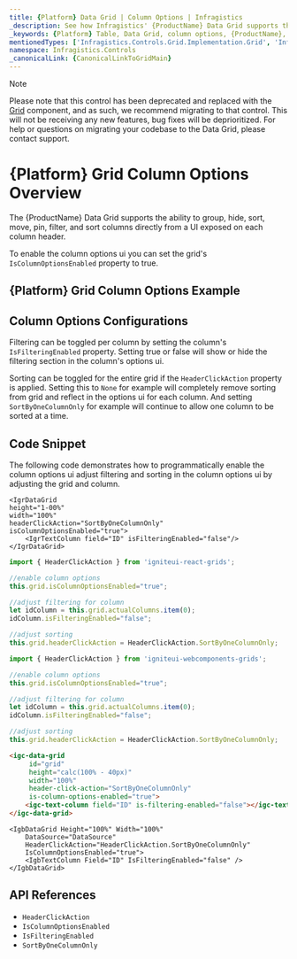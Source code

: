 ```yaml
---
title: {Platform} Data Grid | Column Options | Infragistics
_description: See how Infragistics' {ProductName} Data Grid supports the ability to pin, move, filter, and sort columns individually through a drop down UI from each column header. Check out {ProductName} table's column option!
_keywords: {Platform} Table, Data Grid, column options, {ProductName}, Infragistics
mentionedTypes: ['Infragistics.Controls.Grid.Implementation.Grid', 'Infragistics.Controls.Grid.Implementation.HeaderClickAction', 'Infragistics.Controls.Grid.Implementation.Column']
namespace: Infragistics.Controls
_canonicalLink: {CanonicalLinkToGridMain}
---
```


<!-- Blazor, WebComponents -->

> [!Note]
Please note that this control has been deprecated and replaced with the [Grid](../data-grid.md) component, and as such, we recommend migrating to that control. This will not be receiving any new features, bug fixes will be deprioritized. For help or questions on migrating your codebase to the Data Grid, please contact support.

<!-- end: Blazor, WebComponents -->

# {Platform} Grid Column Options Overview

The {ProductName} Data Grid supports the ability to group, hide, sort, move, pin, filter, and sort columns directly from a UI exposed on each column header.

To enable the column options ui you can set the grid's `IsColumnOptionsEnabled` property to true.

## {Platform} Grid Column Options Example


<code-view style="height: 600px"
           data-demos-base-url="{environment:dvDemosBaseUrl}"
           iframe-src="{environment:dvDemosBaseUrl}/grids/data-grid-column-options"
           alt="{Platform} Grid Column Options Example"
           github-src="grids/data-grid/column-options">
</code-view>

<div class="divider--half"></div>

## Column Options Configurations

Filtering can be toggled per column by setting the column's `IsFilteringEnabled` property. Setting true or false will show or hide the filtering section in the column's options ui.

Sorting can be toggled for the entire grid if the `HeaderClickAction` property is applied. Setting this to `None` for example will completely remove sorting from grid and reflect in the options ui for each column. And setting `SortByOneColumnOnly` for example will continue to allow one column to be sorted at a time.

## Code Snippet

The following code demonstrates how to programmatically enable the column options ui adjust filtering and sorting in the column options ui by adjusting the grid and column.

```tsx
<IgrDataGrid
height="1-00%"
width="100%"
headerClickAction="SortByOneColumnOnly"
isColumnOptionsEnabled="true">
    <IgrTextColumn field="ID" isFilteringEnabled="false"/>
</IgrDataGrid>
```

<!--React-->
```ts
import { HeaderClickAction } from 'igniteui-react-grids';

//enable column options
this.grid.isColumnOptionsEnabled="true";

//adjust filtering for column
let idColumn = this.grid.actualColumns.item(0);
idColumn.isFilteringEnabled="false";

//adjust sorting
this.grid.headerClickAction = HeaderClickAction.SortByOneColumnOnly;
```

<!--WebComponents-->
```ts
import { HeaderClickAction } from 'igniteui-webcomponents-grids';

//enable column options
this.grid.isColumnOptionsEnabled="true";

//adjust filtering for column
let idColumn = this.grid.actualColumns.item(0);
idColumn.isFilteringEnabled="false";

//adjust sorting
this.grid.headerClickAction = HeaderClickAction.SortByOneColumnOnly;
```

```html
<igc-data-grid
     id="grid"
     height="calc(100% - 40px)"
     width="100%"
     header-click-action="SortByOneColumnOnly"
     is-column-options-enabled="true">
    <igc-text-column field="ID" is-filtering-enabled="false"></igc-text-column>
</igc-data-grid>
```

```razor
<IgbDataGrid Height="100%" Width="100%"
    DataSource="DataSource"
    HeaderClickAction="HeaderClickAction.SortByOneColumnOnly"
    IsColumnOptionsEnabled="true">
    <IgbTextColumn Field="ID" IsFilteringEnabled="false" />
</IgbDataGrid>
```

## API References

 - `HeaderClickAction`
 - `IsColumnOptionsEnabled`
 - `IsFilteringEnabled`
 - `SortByOneColumnOnly`